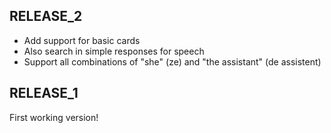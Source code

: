 ## RELEASE_2

* Add support for basic cards
* Also search in simple responses for speech
* Support all combinations of "she" (ze) and "the assistant" (de assistent)


## RELEASE_1

First working version!